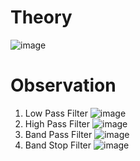# Theory
![image](https://github.com/user-attachments/assets/445f94a8-59d5-48e8-982d-f6d458951387)
# Observation
1. Low Pass Filter 
![image](https://github.com/user-attachments/assets/df1c63d5-6add-4555-93d4-ef3132026c45)
2. High Pass Filter
![image](https://github.com/user-attachments/assets/9fbd472b-3f89-4e84-9905-ef1b3b0f4eb3)
3. Band Pass Filter
![image](https://github.com/user-attachments/assets/b7af5be6-71ac-41ca-af12-6b8a5f9aaab8)
4. Band Stop Filter 
![image](https://github.com/user-attachments/assets/0a2e5deb-8fca-4e0e-8283-0efef39fe4d4)


